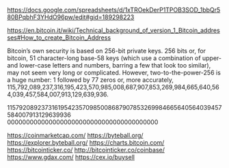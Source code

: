 https://docs.google.com/spreadsheets/d/1xTROekDerP1TPOB3SOD_1bbQr580BPqbhF3YHdO96pw/edit#gid=189298223


https://en.bitcoin.it/wiki/Technical_background_of_version_1_Bitcoin_addresses#How_to_create_Bitcoin_Address

Bitcoin’s own security is based on 256-bit private keys. 256 bits or, for bitcoin, 51 character-long base-58 keys (which use a combination of upper- and lower-case letters and numbers, barring a few that look too similar), may not seem very long or complicated. However, two-to-the-power-256 is a huge number: 1 followed by 77 zeros or, more accurately, 115,792,089,237,316,195,423,570,985,008,687,907,853,269,984,665,640,564,039,457,584,007,913,129,639,936.


115792089237316195423570985008687907853269984665640564039457584007913129639936
0000000000000000000000000000000000000000


https://coinmarketcap.com/
https://byteball.org/
https://explorer.byteball.org/
https://charts.bitcoin.com/
https://bitcointicker.co/
http://bitcointicker.co/coinbase/
https://www.gdax.com/
https://cex.io/buysell